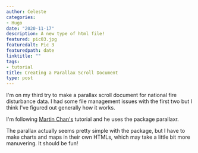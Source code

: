 ```yaml
---
author: Celeste
categories:
- Hugo
date: "2020-11-17"
description: A new type of html file!
featured: pic03.jpg
featuredalt: Pic 3
featuredpath: date
linktitle: ""
tags:
- tutorial
title: Creating a Parallax Scroll Document
type: post
---
```


I'm on my third try to make a parallax scroll document for national fire disturbance data. I had some file management issues with the first two but I think I've figured out generally how it works.

I'm following [Martin Chan's](https://github.com/martinctc/parallaxr) tutorial and he uses the package parallaxr.

The parallax actually seems pretty simple with the package, but I have to make charts and maps in their own HTMLs, which may take a little bit more manuvering. It should be fun!